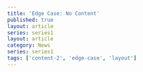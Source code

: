 ```yaml
---
title: 'Edge Case: No Content'
published: true
layout: article
series: series1
layout: article
category: News
series: series1
tags: ['content-2', 'edge-case', 'layout']
---
```


